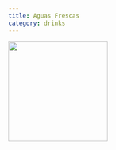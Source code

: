 ```yaml
---
title: Aguas Frescas
category: drinks
---
```

<img src="https://d3926qxcw0e1bh.cloudfront.net/post_photos/5a/b7/5ab786ecf1b7b5a0dba379c034a20586.jpeg.max578.jpeg" class="img-card-top" style="height:200px;">
